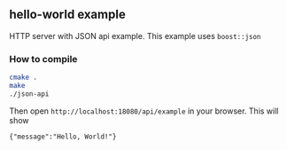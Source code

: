 ## hello-world example

HTTP server with JSON api example.
This example uses `boost::json`

### How to compile

```bash
cmake .
make
./json-api
```

Then open `http://localhost:18080/api/example` in your browser.
This will show

```
{"message":"Hello, World!"}
```
